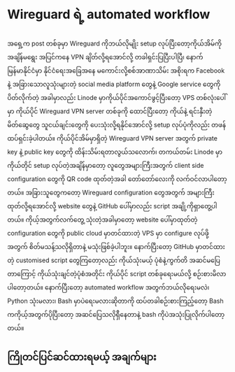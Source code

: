 # Wireguard ရဲ့ automated workflow

အရှေ့က post တစ်ခုမှာ Wireguard ကိုဘယ်လိုမျိုး setup လုပ်ပြီးတော့ကိုယ်အိမ်ကို အချိန်မရွေး အပြင်ကနေ  VPN ချိတ်လို့ရအောင်လို့ တခါရှင်းပြပြီးပါပြီ၊ နောက်မြန်မာနိုင်ငံမှာ နိုင်ငံရေးအခြေအနေ မကောင်းလို့စစ်အာဏာသိမ်း အစိုးရက Facebook နဲ့ အခြားသောလူသုံးများတဲ့ social media platform တွေနဲ့ Google service တွေကိုပိတ်လိုက်တဲ့ အခါမှာလည်း Linode မှာကိုယ်ပိုင်အကောင်ဖွင့်ပြီးတော့ VPS တစ်လုံးပေါ်မှာ ကိုယ်ပိုင် Wireguard VPN server တစ်ခုကို ထောင်ပြီးတော့ ကိုယ်နဲ့ ရင်းနှီးတဲ့ မိတ်ဆွေတွေ သူငယ်ချင်းတွေကို ပေးသုံးလို့ရနိုင်အောင်လို့ setup လုပ်ပုံကိုလည်း တဖန်ထပ်ရှင်းခဲ့ပါတယ်။ ကိုယ်ပိုင်အိမ်မှာရှိတဲ့ Wireguard VPN server အတွက် private key နဲ့ public key တွေကို ထိန်းသိမ်းရတာလွယ်သလောက်၊ တကယ်တမ်း Linode မှာကိုယ်တိုင် setup လုပ်တဲ့အချိန်မှာတော့ လူတွေအများကြီးအတွက် client side configuration တွေကို QR code ထုတ်တဲ့အခါ တော်တော်လေးကို လက်ဝင်လာပါတော့တယ်။ အခြားသူတွေကတော့ Wireguard configuration တွေအတွက် အများကြီးထုတ်လို့ရအောင်လို့ website တွေနဲ့ GitHub ပေါ်မှာလည်း script အချို့ကိုရှာတွေ့ပါတယ်။ ကိုယ့်အတွက်လက်တွေ့ သုံးတဲ့အခါမှာတော့ website ပေါ်မှာထုတ်တဲ့ configuration တွေကို public cloud မှာတင်ထားတဲ့ VPS မှာ configure လုပ်ဖို့အတွက် စိတ်မသန့်သလိုရှိတာနဲ့ မသုံးဖြစ်ခဲ့ပါဘူး။ နောက်ပြီးတော့ GitHub မှာတင်ထားတဲ့ customised script တွေကြတော့လည်း ကိုယ်သုံးမယ့် ပုံစံနဲ့ကွက်တိ အဆင်မပြေတာကြောင့် ကိုယ်သုံးချင်တဲ့ပုံစံအတိုင်း ကိုယ်ပိုင် script တစ်ခုရေးမယ်လို့ စဉ်းစားမိလာပါတော့တယ်။ နောက်ပြီးတော့ automated workflow အတွက်ဘယ်လိုရေးမလဲ၊ Python သုံးမလား၊ Bash မှာပဲရေးမလားဆိုတာကို ထပ်တခါစဉ်းစားကြည့်တော့ Bash ကကိုယ့်အတွက်ပိုပြီးတော့ အဆင်ပြေသလိုရှိိနေတာနဲ့ bash ကိုပဲအသုံးပြုလိုက်ပါတော့တယ်။  

## ကြိုတင်ပြင်ဆင်ထားရမယ့် အချက်များ 



